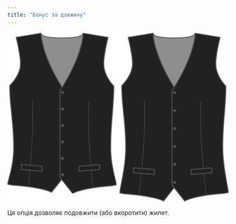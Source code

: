 ```yaml
---
title: "Бонус за довжину"
---
```


![Бонус за довжину](lengthbonus.svg)

Ця опція дозволяє подовжити (або вкоротити) жилет.




